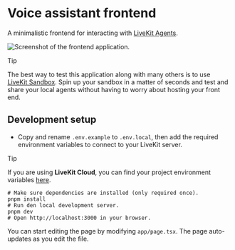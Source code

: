 # Voice assistant frontend


A minimalistic frontend for interacting with [LiveKit Agents](https://docs.livekit.io/agents).

![Screenshot of the frontend application.](/.github/assets/frontent-screenshot.jpeg)

> [!TIP]
> The best way to test this application along with many others is to use [LiveKit Sandbox](https://cloud.livekit.io/projects/p_/sandbox). Spin up your sandbox in a matter of seconds and test and share your local agents without having to worry about hosting your front end.

## Development setup

- Copy and rename `.env.example` to `.env.local`, then add the required environment variables to connect to your LiveKit server.

> [!TIP]
> If you are using **LiveKit Cloud**, you can find your project environment variables [here](https://cloud.livekit.io/projects/p_/settings/keys).

```shell
# Make sure dependencies are installed (only required once).
pnpm install
# Run den local development server.
pnpm dev
# Open http://localhost:3000 in your browser.
```

You can start editing the page by modifying `app/page.tsx`. The page auto-updates as you edit the file.
